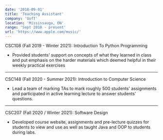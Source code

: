 ```yaml
---
date: '2018-09-01'
title: 'Teaching Assistant'
company: 'UofT'
location: 'Mississauga, ON'
range: 'Sept 2018 - present'
url: 'https://www.apple.com/music/'
---
```


CSC108 (Fall 2019 - Winter 2021): Introduction To Python Programming

- Provided students' support on concepts of what they learned in class and put emphasis on the harder materials which deemed helpful in their weekly practical exercises

---

CSC148 (Fall 2020 - Summer 2021): Introduction to Computer Science

- Lead a team of marking TAs to mark roughly 500 students' assignments and participated in active learning lecture to answer students' questions.

---

CSC207 (Fall 2020 / Winter 2021): Software Design

- Developed course website, assignments and pre-lecture quizzes for students to view and use as well as taught Java and OOP to students during labs.
